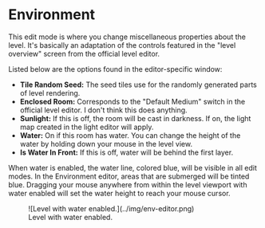 # Environment
This edit mode is where you change miscellaneous properties about the level. It's basically an adaptation of the controls featured in the "level overview" screen from the official level editor.

Listed below are the options found in the editor-specific window:

- **Tile Random Seed:** The seed tiles use for the randomly generated parts of level rendering.
- **Enclosed Room:** Corresponds to the "Default Medium" switch in the official level editor. I don't think this does anything.
- **Sunlight:** If this is off, the room will be cast in darkness. If on, the light map created in the light editor will apply.
- **Water:** On if this room has water. You can change the height of the water by holding down your mouse in the level view.
- **Is Water In Front:** If this is off, water will be behind the first layer.

When water is enabled, the water line, colored blue, will be visible in all edit modes. In the Environment editor, areas that are submerged will be tinted blue. Dragging your mouse anywhere from within the level viewport with water enabled will set the water height to reach your mouse cursor.

<figure markdown="span">
    ![Level with water enabled.](../img/env-editor.png)
    <figcaption>Level with water enabled.</figcaption>
</figure>